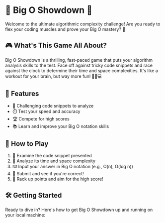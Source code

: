 # 🚀 Big O Showdown 🧠

Welcome to the ultimate algorithmic complexity challenge! Are you ready to flex your coding muscles and prove your Big O mastery? 💪

## 🎮 What's This Game All About?

Big O Showdown is a thrilling, fast-paced game that puts your algorithm analysis skills to the test. Face off against tricky code snippets and race against the clock to determine their time and space complexities. It's like a workout for your brain, but way more fun! 🏋️‍♂️💻

## 🌟 Features

- 🧩 Challenging code snippets to analyze
- ⏱️ Test your speed and accuracy
- 🏆 Compete for high scores
- 📚 Learn and improve your Big O notation skills

## 🚦 How to Play

1. 👀 Examine the code snippet presented
2. 🤔 Analyze its time and space complexity
3. ⌨️ Input your answer in Big O notation (e.g., O(n), O(log n))
4. 🚀 Submit and see if you're correct!
5. 🎉 Rack up points and aim for the high score!


## 🛠️ Getting Started

Ready to dive in? Here's how to get Big O Showdown up and running on your local machine:
